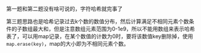 第一题和第二题没有啥可说的，字符哈希就完事了

第三题思路也是哈希记录过去k个数的数值分布，然后计算满足不相同元素个数条件的子数组最大和，但是注意数组元素范围为0-1e9，所以不能用数组来表示哈希表了，可以用map记录，在某个数值的计数为0时，要将该数值key删除掉，使用```map.erase(key)```，map的大小即为不相同元素个数。